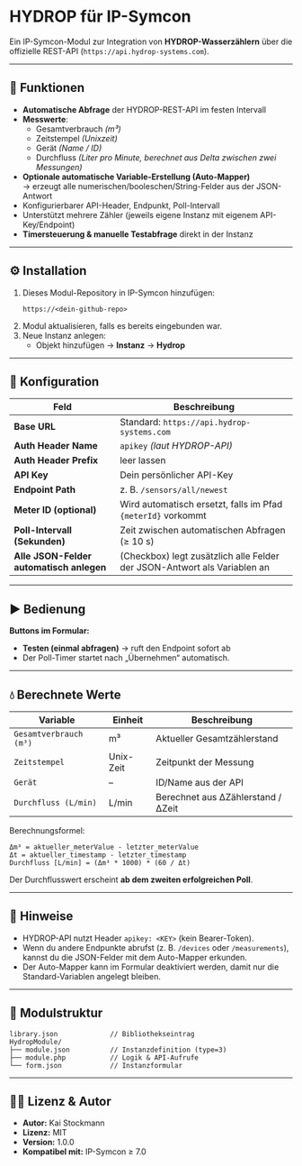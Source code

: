 # HYDROP für IP-Symcon

Ein IP-Symcon-Modul zur Integration von **HYDROP-Wasserzählern** über die offizielle REST-API (`https://api.hydrop-systems.com`).

---

## 🧩 Funktionen

- **Automatische Abfrage** der HYDROP-REST-API im festen Intervall  
- **Messwerte**:
  - Gesamtverbrauch *(m³)*
  - Zeitstempel *(Unixzeit)*
  - Gerät *(Name / ID)*
  - Durchfluss *(Liter pro Minute, berechnet aus Delta zwischen zwei Messungen)*
- **Optionale automatische Variable-Erstellung (Auto-Mapper)**  
  → erzeugt alle numerischen/booleschen/String-Felder aus der JSON-Antwort
- Konfigurierbarer API-Header, Endpunkt, Poll-Intervall
- Unterstützt mehrere Zähler (jeweils eigene Instanz mit eigenem API-Key/Endpoint)
- **Timersteuerung & manuelle Testabfrage** direkt in der Instanz

---

## ⚙️ Installation

1. Dieses Modul-Repository in IP-Symcon hinzufügen:
   ```
   https://<dein-github-repo>
   ```
2. Modul aktualisieren, falls es bereits eingebunden war.
3. Neue Instanz anlegen:  
   - Objekt hinzufügen → **Instanz** → **Hydrop**

---

## 🔧 Konfiguration

| Feld | Beschreibung |
|------|---------------|
| **Base URL** | Standard: `https://api.hydrop-systems.com` |
| **Auth Header Name** | `apikey` *(laut HYDROP-API)* |
| **Auth Header Prefix** | leer lassen |
| **API Key** | Dein persönlicher API-Key |
| **Endpoint Path** | z. B. `/sensors/all/newest` |
| **Meter ID (optional)** | Wird automatisch ersetzt, falls im Pfad `{meterId}` vorkommt |
| **Poll-Intervall (Sekunden)** | Zeit zwischen automatischen Abfragen (≥ 10 s) |
| **Alle JSON-Felder automatisch anlegen** | (Checkbox) legt zusätzlich alle Felder der JSON-Antwort als Variablen an |

---

## ▶️ Bedienung

**Buttons im Formular:**
- **Testen (einmal abfragen)** → ruft den Endpoint sofort ab  
- Der Poll-Timer startet nach „Übernehmen“ automatisch.

---

## 💧 Berechnete Werte

| Variable | Einheit | Beschreibung |
|-----------|----------|--------------|
| `Gesamtverbrauch (m³)` | m³ | Aktueller Gesamtzählerstand |
| `Zeitstempel` | Unix-Zeit | Zeitpunkt der Messung |
| `Gerät` | – | ID/Name aus der API |
| `Durchfluss (L/min)` | L/min | Berechnet aus ΔZählerstand / ΔZeit |

Berechnungsformel:
```
Δm³ = aktueller_meterValue - letzter_meterValue
Δt = aktueller_timestamp - letzter_timestamp
Durchfluss [L/min] = (Δm³ * 1000) * (60 / Δt)
```

Der Durchflusswert erscheint **ab dem zweiten erfolgreichen Poll**.

---

## 🧠 Hinweise

- HYDROP-API nutzt Header `apikey: <KEY>` (kein Bearer-Token).  
- Wenn du andere Endpunkte abrufst (z. B. `/devices` oder `/measurements`), kannst du die JSON-Felder mit dem Auto-Mapper erkunden.  
- Der Auto-Mapper kann im Formular deaktiviert werden, damit nur die Standard-Variablen angelegt bleiben.

---

## 📄 Modulstruktur

```
library.json             // Bibliothekseintrag
HydropModule/
├── module.json          // Instanzdefinition (type=3)
├── module.php           // Logik & API-Aufrufe
└── form.json            // Instanzformular
```

---

## 🧑‍💻 Lizenz & Autor

- **Autor:** Kai Stockmann  
- **Lizenz:** MIT  
- **Version:** 1.0.0  
- **Kompatibel mit:** IP-Symcon ≥ 7.0
